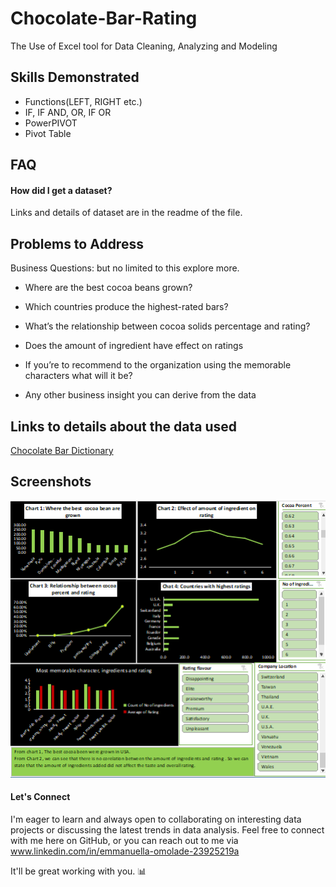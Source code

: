 # Chocolate-Bar-Rating
The Use of Excel tool for Data Cleaning, Analyzing and Modeling 

## Skills Demonstrated
* Functions(LEFT, RIGHT etc.)
* IF, IF AND, OR, IF OR
* PowerPIVOT
* Pivot Table

## FAQ
#### How did I get a dataset?
Links and details of dataset are in the readme of the file.

## Problems to Address
Business Questions:  but no limited to this explore more.

* Where are the best cocoa beans grown?

* Which countries produce the highest-rated bars?

* What’s the relationship between cocoa solids percentage and rating?
  
* Does the amount of ingredient have effect on ratings

* If you’re to recommend to the organization using the memorable characters what will it be?

* Any other business insight you can derive from the data

## Links to details about the data used
[Chocolate Bar Dictionary](https://github.com/Ikeoluwapo/Chocolate-Bar-Rating/blob/e93370efd746fda89b9fb352948c16b94c4a00fa/Chocolate%20Data%20Dictionary.docx)

## Screenshots
![Chocolate Bar](https://github.com/Ikeoluwapo/Chocolate-Bar-Rating/blob/4fbfc99cd2d4b707d34046e19c1cbc3d7d33a465/CHOCOLATE%20BAR.png?raw=true)

#### Let's Connect

I'm eager to learn and always open to collaborating on interesting data projects or discussing the latest trends in data analysis. Feel free to connect with me here on GitHub, or you can reach out to me via www.linkedin.com/in/emmanuella-omolade-23925219a

It'll be great working with you. 📊

